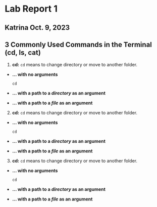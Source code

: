 # Lab Report 1
Katrina
Oct. 9, 2023
---

## 3 Commonly Used Commands in the Terminal (cd, ls, cat)
1. **cd:**
`cd` means to change directory or move to another folder.

* **... with no arguments**
   ```
   cd
   ```
   
* **... with a path to a _directory_ as an argument**
* **... with a path to a _file_ as an argument**

2. **cd:**
`cd` means to change directory or move to another folder.

* **... with no arguments**
   ```
   cd
   ```
   
* **... with a path to a _directory_ as an argument**
* **... with a path to a _file_ as an argument**

3. **cd:**
`cd` means to change directory or move to another folder.

* **... with no arguments**
   ```
   cd
   ```
   
* **... with a path to a _directory_ as an argument**
* **... with a path to a _file_ as an argument**


